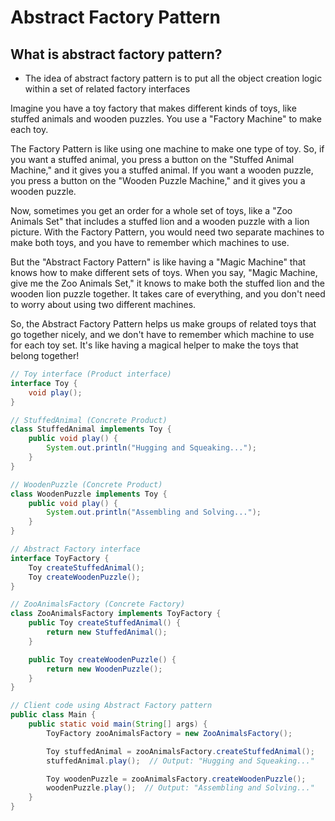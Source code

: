 # Abstract Factory Pattern

## What is abstract factory pattern?
- The idea of abstract factory pattern is to put all the object creation logic within a set of related factory interfaces 

Imagine you have a toy factory that makes different kinds of toys, like stuffed animals and wooden puzzles. You use a "Factory Machine" to make each toy.

The Factory Pattern is like using one machine to make one type of toy. So, if you want a stuffed animal, you press a button on the "Stuffed Animal Machine," and it gives you a stuffed animal. If you want a wooden puzzle, you press a button on the "Wooden Puzzle Machine," and it gives you a wooden puzzle.

Now, sometimes you get an order for a whole set of toys, like a "Zoo Animals Set" that includes a stuffed lion and a wooden puzzle with a lion picture. With the Factory Pattern, you would need two separate machines to make both toys, and you have to remember which machines to use.

But the "Abstract Factory Pattern" is like having a "Magic Machine" that knows how to make different sets of toys. When you say, "Magic Machine, give me the Zoo Animals Set," it knows to make both the stuffed lion and the wooden lion puzzle together. It takes care of everything, and you don't need to worry about using two different machines.

So, the Abstract Factory Pattern helps us make groups of related toys that go together nicely, and we don't have to remember which machine to use for each toy set. It's like having a magical helper to make the toys that belong together!

```java
// Toy interface (Product interface)
interface Toy {
    void play();
}

// StuffedAnimal (Concrete Product)
class StuffedAnimal implements Toy {
    public void play() {
        System.out.println("Hugging and Squeaking...");
    }
}

// WoodenPuzzle (Concrete Product)
class WoodenPuzzle implements Toy {
    public void play() {
        System.out.println("Assembling and Solving...");
    }
}

// Abstract Factory interface
interface ToyFactory {
    Toy createStuffedAnimal();
    Toy createWoodenPuzzle();
}

// ZooAnimalsFactory (Concrete Factory)
class ZooAnimalsFactory implements ToyFactory {
    public Toy createStuffedAnimal() {
        return new StuffedAnimal();
    }

    public Toy createWoodenPuzzle() {
        return new WoodenPuzzle();
    }
}

// Client code using Abstract Factory pattern
public class Main {
    public static void main(String[] args) {
        ToyFactory zooAnimalsFactory = new ZooAnimalsFactory();

        Toy stuffedAnimal = zooAnimalsFactory.createStuffedAnimal();
        stuffedAnimal.play();  // Output: "Hugging and Squeaking..."

        Toy woodenPuzzle = zooAnimalsFactory.createWoodenPuzzle();
        woodenPuzzle.play();  // Output: "Assembling and Solving..."
    }
}
```